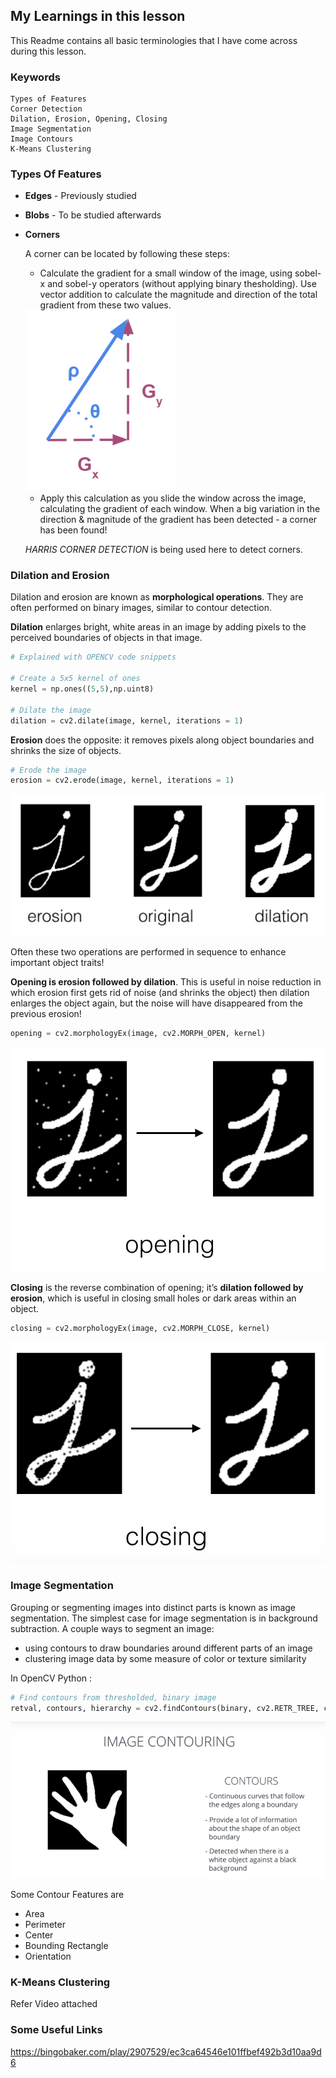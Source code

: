 ## My Learnings in this lesson

This Readme contains all basic terminologies that I have come across during this lesson.


### Keywords
    Types of Features
    Corner Detection
    Dilation, Erosion, Opening, Closing
    Image Segmentation
    Image Contours
    K-Means Clustering

### Types Of Features
- **Edges** - Previously studied
- **Blobs** - To be studied afterwards

- **Corners**

    A corner can be located by following these steps:

    - Calculate the gradient for a small window of the image, using sobel-x and sobel-y operators (without applying binary thesholding).
    Use vector addition to calculate the magnitude and direction of the total gradient from these two values.

    <img style="float: center;" display="block" height="auto" width="50%" src="images/corner_detection.png" alt="Corner Detection">

    - Apply this calculation as you slide the window across the image, calculating the gradient of each window. When a big variation in the direction & magnitude of the gradient has been detected - a corner has been found!

    *HARRIS CORNER DETECTION* is being used here to detect corners.

### Dilation and Erosion
Dilation and erosion are known as **morphological operations**. They are often performed on binary images, similar to contour detection. 

**Dilation** enlarges bright, white areas in an image by adding pixels to the perceived boundaries of objects in that image. 
```python
# Explained with OPENCV code snippets

# Create a 5x5 kernel of ones
kernel = np.ones((5,5),np.uint8)

# Dilate the image
dilation = cv2.dilate(image, kernel, iterations = 1)

```

**Erosion** does the opposite: it removes pixels along object boundaries and shrinks the size of objects.
```python
# Erode the image
erosion = cv2.erode(image, kernel, iterations = 1)

```
![Dilation and Erosion](images/dilation_erosion.png "Dilation and Erosion")

Often these two operations are performed in sequence to enhance important object traits!

**Opening is erosion followed by dilation**. This is useful in noise reduction in which erosion first gets rid of noise (and shrinks the object) then dilation enlarges the object again, but the noise will have disappeared from the previous erosion!

```python
opening = cv2.morphologyEx(image, cv2.MORPH_OPEN, kernel)
```
![Opening](images/opening.png "Opening")


**Closing** is the reverse combination of opening; it’s **dilation followed by erosion**, which is useful in closing small holes or dark areas within an object.

```python
closing = cv2.morphologyEx(image, cv2.MORPH_CLOSE, kernel)
```
![Closing](images/closing.png "Closing")

### Image Segmentation
Grouping or segmenting images into distinct parts is known as image segmentation.
The simplest case for image segmentation is in background subtraction. 
A couple ways to segment an image:
- using contours to draw boundaries around different parts of an image
- clustering image data by some measure of color or texture similarity

In OpenCV Python : 
```python
# Find contours from thresholded, binary image
retval, contours, hierarchy = cv2.findContours(binary, cv2.RETR_TREE, cv2.CHAIN_APPROX_SIMPLE)
```
![Contours](images/contour.png "Contours")

Some Contour Features are
- Area
- Perimeter
- Center
- Bounding Rectangle
- Orientation

### K-Means Clustering
Refer Video attached

### Some Useful Links

https://bingobaker.com/play/2907529/ec3ca64546e101ffbef492b3d10aa9d6
